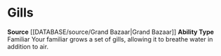 ﻿---
ability_type: Familiar
id: '62'
name: Gills
rarity: Common
source: '[[DATABASE/source/Grand Bazaar|Grand Bazaar]]'
type: Familiar Ability

---
# Gills

**Source** [[DATABASE/source/Grand Bazaar|Grand Bazaar]]
**Ability Type** Familiar
Your familiar grows a set of gills, allowing it to breathe water in addition to air.
